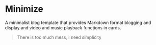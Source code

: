 # Minimize
A minimalist blog template that provides Markdown format blogging and display and video and music playback functions in cards.
> There is too much mess, I need simplicity